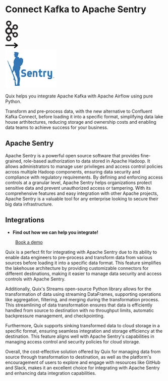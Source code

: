 # Connect Kafka to Apache Sentry

<div class="connect-images cards blog-grid-card" markdown>
<div>
<img src="../images/kafka_logo.png" width="40px" />
</div>
<div>
<img src="../images/arrow.svg" width="40px" />
</div>
<div>
<img src="./images/apache-sentry_1.jpg" />
</div>
</div>

Quix helps you integrate Apache Kafka with Apache Airflow using pure Python.

Transform and pre-process data, with the new alternative to Confluent Kafka Connect, before loading it into a specific format, simplifying data lake house arthitectures, reducing storage and ownership costs and enabling data teams to achieve success for your business.

## Apache Sentry

Apache Sentry is a powerful open source software that provides fine-grained, role-based authorization to data stored in Apache Hadoop. It allows administrators to manage user privileges and access control policies across multiple Hadoop components, ensuring data security and compliance with regulatory requirements. By defining and enforcing access controls at a granular level, Apache Sentry helps organizations protect sensitive data and prevent unauthorized access or tampering. With its comprehensive features and easy integration with other Apache projects, Apache Sentry is a valuable tool for any enterprise looking to secure their big data infrastructure.

## Integrations

<div class="grid cards" markdown>

- __Find out how we can help you integrate!__

    <a class="md-button md-button--primary" href="https://share.hsforms.com/1iW0TmZzKQMChk0lxd_tGiw4yjw2?__hstc=175542013.2303933fbd746c0ac86d9ccbe9bc9100.1728383268831.1729603416735.1729620918855.31&__hssc=175542013.1.1729620918855&__hsfp=2132701734" target="_blank" style="margin:.5rem;">Book a demo</a>

</div>


Quix is a perfect fit for integrating with Apache Sentry due to its ability to enable data engineers to pre-process and transform data from various sources before loading it into a specific data format. This feature simplifies the lakehouse architecture by providing customizable connectors for different destinations, making it easier to manage data security and access controls with Apache Sentry.

Additionally, Quix's Streams open-source Python library allows for the transformation of data using streaming DataFrames, supporting operations like aggregation, filtering, and merging during the transformation process. This streamlining of data transformation ensures that data is efficiently handled from source to destination with no throughput limits, automatic backpressure management, and checkpointing.

Furthermore, Quix supports sinking transformed data to cloud storage in a specific format, ensuring seamless integration and storage efficiency at the destination. This feature aligns well with Apache Sentry's capabilities in managing access control and security policies for cloud storage.

Overall, the cost-effective solution offered by Quix for managing data from source through transformation to destination, as well as the platform's encouragement of users to explore and engage with resources like GitHub and Slack, makes it an excellent choice for integrating with Apache Sentry and enhancing data integration capabilities.

